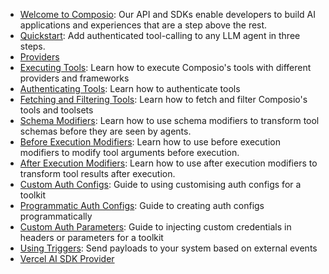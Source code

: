- [Welcome to Composio](https://composio-preview-62f4ee07-889c-40c1-a9c1-3fb7f720df2f.docs.buildwithfern.com/v3/docs/welcome.mdx): Our API and SDKs enable developers to build AI applications and experiences that are a step above the rest.
- [Quickstart](https://composio-preview-62f4ee07-889c-40c1-a9c1-3fb7f720df2f.docs.buildwithfern.com/v3/docs/quickstart.mdx): Add authenticated tool-calling to any LLM agent in three steps.
- [Providers](https://composio-preview-62f4ee07-889c-40c1-a9c1-3fb7f720df2f.docs.buildwithfern.com/v3/docs/toolsets.mdx)
- [Executing Tools](https://composio-preview-62f4ee07-889c-40c1-a9c1-3fb7f720df2f.docs.buildwithfern.com/v3/docs/executing-tools.mdx): Learn how to execute Composio's tools with different providers and frameworks
- [Authenticating Tools](https://composio-preview-62f4ee07-889c-40c1-a9c1-3fb7f720df2f.docs.buildwithfern.com/v3/docs/authenticating-tools.mdx): Learn how to authenticate tools
- [Fetching and Filtering Tools](https://composio-preview-62f4ee07-889c-40c1-a9c1-3fb7f720df2f.docs.buildwithfern.com/v3/docs/fetching-tools.mdx): Learn how to fetch and filter Composio's tools and toolsets
- [Schema Modifiers](https://composio-preview-62f4ee07-889c-40c1-a9c1-3fb7f720df2f.docs.buildwithfern.com/v3/docs/modifiers/schema-modifiers.mdx): Learn how to use schema modifiers to transform tool schemas before they are seen by agents.
- [Before Execution Modifiers](https://composio-preview-62f4ee07-889c-40c1-a9c1-3fb7f720df2f.docs.buildwithfern.com/v3/docs/modifiers/before-execution.mdx): Learn how to use before execution modifiers to modify tool arguments before execution.
- [After Execution Modifiers](https://composio-preview-62f4ee07-889c-40c1-a9c1-3fb7f720df2f.docs.buildwithfern.com/v3/docs/modifiers/after-execution.mdx): Learn how to use after execution modifiers to transform tool results after execution.
- [Custom Auth Configs](https://composio-preview-62f4ee07-889c-40c1-a9c1-3fb7f720df2f.docs.buildwithfern.com/v3/docs/custom-auth-configs.mdx): Guide to using customising auth configs for a toolkit
- [Programmatic Auth Configs](https://composio-preview-62f4ee07-889c-40c1-a9c1-3fb7f720df2f.docs.buildwithfern.com/v3/docs/programmatic-auth-configs.mdx): Guide to creating auth configs programmatically
- [Custom Auth Parameters](https://composio-preview-62f4ee07-889c-40c1-a9c1-3fb7f720df2f.docs.buildwithfern.com/v3/docs/custom-auth-params.mdx): Guide to injecting custom credentials in headers or parameters for a toolkit
- [Using Triggers](https://composio-preview-62f4ee07-889c-40c1-a9c1-3fb7f720df2f.docs.buildwithfern.com/v3/docs/using-triggers.mdx): Send payloads to your system based on external events
- [Vercel AI SDK Provider](https://composio-preview-62f4ee07-889c-40c1-a9c1-3fb7f720df2f.docs.buildwithfern.com/v3/providers/vercel.mdx)
